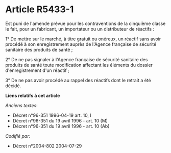 # Article R5433-1

Est puni de l'amende prévue pour les contraventions de la cinquième classe le fait, pour un fabricant, un importateur ou un
distributeur de réactifs :

1° De mettre sur le marché, à titre gratuit ou onéreux, un réactif sans avoir procédé à son enregistrement auprès de l'Agence
française de sécurité sanitaire des produits de santé ;

2° De ne pas signaler à l'Agence française de sécurité sanitaire des produits de santé toute modification affectant les
éléments du dossier d'enregistrement d'un réactif ;

3° De ne pas avoir procédé au rappel des réactifs dont le retrait a été décidé.

**Liens relatifs à cet article**

_Anciens textes_:

  - Décret n°96-351 1996-04-19 art. 10, I
  - Décret n°96-351 du 19 avril 1996 - art. 10 (M)
  - Décret n°96-351 du 19 avril 1996 - art. 10 (Ab)

_Codifié par_:

  - Décret n°2004-802 2004-07-29
